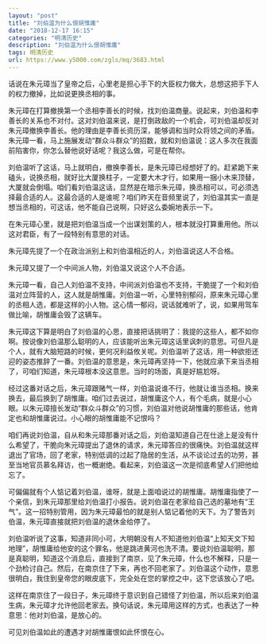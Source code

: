 ```yaml
---
layout: "post"
title: "刘伯温为什么恨胡惟庸"
date: "2018-12-17 16:15"
categories: "明清历史"
description: "刘伯温为什么恨胡惟庸"
tags: 明清历史
url: https://www.y5000.com/zgls/mq/3683.html
---
```






话说在朱元璋当了皇帝之后，心里老是担心手下的大臣权力做大，总想这把手下人的权力撤掉，比如说更换丞相的事。

朱元璋在打算撤换第一个丞相李善长的时候，找刘伯温商量。说起来，刘伯温和李善长的关系也不对付。这对刘伯温来说，是打倒政敌的一个机会，可刘伯温却反对朱元璋撤换李善长。他的理由是李善长资历深，能够调和当时众将领之间的矛盾。朱元璋一看，马上施展发动“群众斗群众”的招数，就和刘伯温说：这人多次在我面前陷害你，你怎么替他说好话呢？我这么做，可是在帮你。

刘伯温听了这话，马上就明白，撤换李善长，是朱元璋已经想好了的。赶紧跪下来磕头，说换丞相，就好比大厦换柱子，一定要大木才行，如果用一捆小木来顶替，大厦就会倒塌。咱们看刘伯温这话，显然是在暗示朱元璋，换丞相可以，可必须选择最合适的人。这最合适的人是谁呢？咱们昨天在音频里说了，刘伯温其实一直是想当丞相的，可这话，他不能自己说啊，只好这么委婉地表示一下。

在朱元璋心里，就是把刘伯温当成一个出谋划策的人，根本就没打算重用他。所以这对君臣，有了一段特别有意思的对话。

朱元璋先提了一个在政治派别上和刘伯温相近的人，刘伯温说这人不合格。

朱元璋又提了一个中间派人物，刘伯温又说这个人不合适。

朱元璋一看，自己人刘伯温不支持，中间派刘伯温也不支持，干脆提了一个和刘伯温对立阵营的人，这人就是胡惟庸。刘伯温一听，心里特别郁闷，原来朱元璋心里的丞相人选，都是这样的小人物。这心情一郁闷，说话就难听了，说，如果用驾车做比喻，胡惟庸会毁了这辆车。

朱元璋这下算是明白了刘伯温的心思，直接把话挑明了：我提的这些人，都不如你啊。按说像刘伯温那么聪明的人，应该能听出朱元璋这话里讽刺的意思。可但凡是个人，就有大脑短路的时候，更何况利益攸关呢。刘伯温听了这话，用一种欲拒还迎的姿态推辞了一番。刘伯温的意思是，朱元璋再坚持一下，他就应承下来当丞相了，可咱们知道，朱元璋根本没这意思。当时的场面，真是好尴尬呀。

经过这番对话之后，朱元璋跟赌气一样，刘伯温说谁不行，他就让谁当丞相。换来换去，最后换到了胡惟庸。咱们过去说过，胡惟庸这个人，有个毛病，就是小心眼。以朱元璋擅长发动“群众斗群众”的习惯，刘伯温对他说胡惟庸的那些话，他肯定也和胡惟庸说过。小心眼的胡惟庸能不记恨吗？

咱们再说刘伯温，自从和朱元璋那番对话之后，刘伯温知道自己在仕途上是没有什么希望了，干脆向朱元璋提出了退休的请求，朱元璋答应的很痛快。刘伯温就这样退出了官场，回了老家，特别低调的过起了隐居的生活，从不谈论过去的功劳，甚至当地官员慕名拜访，也一概谢绝。看起来，刘伯温这一次是彻底希望人们把他给忘了。

可偏偏就有个人惦记着刘伯温，谁呀，就是上面咱说过的胡惟庸。胡惟庸指使了一个亲信，到朱元璋那里给刘伯温打小报告。说刘伯温在老家给自己选的墓地有“王气”。这一招特别管用，因为朱元璋最怕的就是别人惦记着他的天下。为了警告刘伯温，朱元璋直接就把刘伯温的退休金给停了。

刘伯温听说了这事，知道非同小可，大明朝没有人不知道他刘伯温“上知天文下知地理”，胡惟庸给他安的这个罪名，他是跳进黄河也洗不清。要说刘伯温聪明，那是真聪明，知道这个消息后，直接到了南京，见了朱元璋，什么也不解释，只是一个劲检讨自己。然后，在南京住了下来，再也不回老家了。刘伯温这个动作，意思很明白，我住到皇帝您的眼皮底下，完全处在您的掌控之中，这下您该放心了吧。

这样在南京住了一段日子，朱元璋终于意识到自己错怪了刘伯温，所以后来刘伯温生病，朱元璋才允许他回老家去。换句话说，朱元璋用这样的方式，也表达了一种意思：他对刘伯温，是放心的。

可见刘伯温如此的遭遇才对胡惟庸恨如此怀恨在心。
